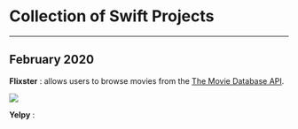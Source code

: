 # Collection of Swift Projects

---

## February 2020

**Flixster** : allows users to browse movies from the [The Movie Database API](http://docs.themoviedb.apiary.io/#).

![](https://i.imgur.com/gSmhXKC.gif)

**Yelpy** : 





